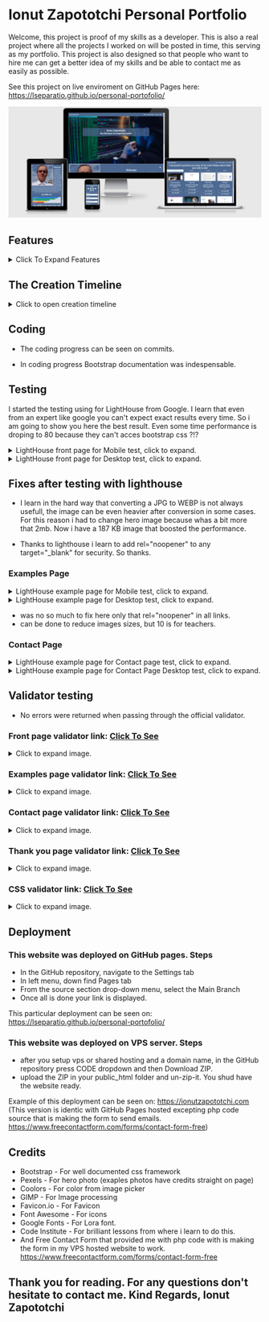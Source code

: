 # Ionut Zapototchi Personal Portfolio

Welcome, this project is proof of my skills as a developer. This is also a real project where all the projects I worked on will be posted in time, this serving as my portfolio. This project is also designed so that people who want to hire me can get a better idea of my skills and be able to contact me as easily as possible.

See this project on live enviroment on GitHub Pages here: <https://lseparatio.github.io/personal-portofolio/>

![Website on different screen sizes](readme-assets/img/screens.png)

## Features

<details>

<summary>Click To Expand Features</summary>

### Navigation

- Same navigation menu is used across all pages for consistency.

![NavBar Desktop](readme-assets/img/navbar-desktop.jpg)

- Navigation was designed to be easy to use and to understand.

![NavBar Mobile](readme-assets/img/navbar-mobile.jpg)

- Navigation was aswell designed to work wall on all devices.

### Index Page - Hero Section

 ![Hero Image](readme-assets/img/hero.jpg)

- Hero section have a nice background image with a overlay text, my name and site purpose.

### Index Page - Welcome Section

![Welcome Section Screen](readme-assets/img/welcome.jpg)

- Welcome section have my image and a welcome and presentation text.
- The section is designed to welcome the potential employer and to give him a better idea about who i am.

### Index Page - Skills Section

![Skills Section](readme-assets/img/skills.jpg)

- Skills section was designed to show in a nice manner to an possible employer my set of skills.

### Index Page - Call to Action Section

![Call to Action Section](readme-assets/img/call-to-action.jpg)

- Call to Action Section was designed to do not lose the reader attention and to help him in a easy way to next page.
- This section contain a text and a button that is sending user to next page.

### Work Example Page

![Work Example Page Desktop](readme-assets/img/work-examples.jpg)

- Work Examples page was designed to show all my projects to the user, to provide with some basic information about projects.
- There are 2 buttons to every work example, first leading to Live project page and second to GitHub project.
- User can change the content by selecting the domain of expertise.
- Page is completely responsive:
- Phone example:

![Work Example Page Phone](readme-assets/img/work-examples-mobile.jpg)

- Tablet Example:

![Work Example Page Tablet](readme-assets/img/work-examples-tablet.jpg)

### Contact Page - Social Icons Section

![Contact Page Social Section](readme-assets/img/fancy.jpg)

- In order to create a connection with reader, i have to "Speack with him", this is what is doing this section.
- Also i provide with 6 contact ways.

### Contact Page - Contact Form

- But if all that contact ways are not enough..

![Contact Form](readme-assets/img/contact-form.jpg)

- ...an contact form, contact detaills and map need to be provided.
- All page is full responsive.

### Thank You Page

![Thank You Page](readme-assets/img/thank-you-page.jpg)

- Thank you page where user is redirected after form is succesfully submited.

### Custom 404 Page

![Custom 404 Page](readme-assets/img/404-page.jpg)
</details>

## The Creation Timeline

<details>
<summary>Click to open creation timeline</summary>

### User Stories

As a site owner:

- I want users to understand fast that this website is for my portfolio.
- I want users to be able to easily navigate my website on any device.
- I want to present myself as best as possible including my skills.
- I want to be easy to contact on multiple platforms.
- I want my website to be accessible to anyone even for screen readers.

As a user:

- I want to be able to view the website on any device.
- I want the menu to be intuitive.
- I want to learn as much is possible about developer.
- I want to know what skills have the developer.
- I want to see what other projects developer did.
- I want to find out who you are.

### Wireframes, i used Balsamiq

<details>

<summary>Click to expend wireframes</summary>

- Mobile Wireframes:

 1. Index Page

![Index Mobile Example](readme-assets/wireframes/index-page-mobile.png)

 2. Example Page

![Example Mobile](readme-assets/wireframes/work-examples-mobile.png)

 3. Contact Page

![Contact Mobile Example](readme-assets/wireframes/contact-mobile.png)

- Tablet Wireframes:

 1. Index Page

![Index Tablet Example](readme-assets/wireframes/index-page-tablet.png)

 2. Example Page

![Example Tablet](readme-assets/wireframes/work-examples-tablet.png)

 3. Contact Page

![Contact Tablet Example](readme-assets/wireframes/contact-tablet.png)

- Desktop Wireframes:

 1. Index Page

![Index Desktop Example](readme-assets/wireframes/index-page-desktop.png)

 2. Example Page

![Example Desktop](readme-assets/wireframes/work-examples-desktop.png)

 3. Contact Page

![Contact Desktop Example](readme-assets/wireframes/contact-desktop.png)
</details>

### Tools

- Visual Studio Code ( After i tried some editors it seem i like visual studio and the fact it is saving a local copy of project and i can push to GitHub. )
- GIMP ( For image editing. Briliant open-source editor. )
- Bootstrap 4.6 ( I did this choice after i read in Bootstrap 5 documentation that they have problems with Internet Explorer. )

### Colors

- I used <https://coolors.co/image-picker> to pick a color  from my profille image.

  ![Color Picker](readme-assets/img/coolors.png)

### Images

- Images was taken from <https://www.pexels.com/>
  
</details>

## Coding

- The coding progress can be seen on commits.

- In coding progress Bootstrap documentation was indespensable.

## Testing

I started the testing using for LightHouse from Google. I learn  that even from an expert like google you can't expect exact results every time. So i am going to show you here the best result. Even some time performance is droping to 80 because they can't acces bootstrap css ?!?

<details>
<summary>LightHouse front page for Mobile test, click to expand.</summary>

![LightHouse test front page](readme-assets/img/tests/lighthouse-frontpage.png)
</details>

<details>
<summary>LightHouse front page for Desktop test, click to expand.</summary>

![LightHouse test front page](readme-assets/img/tests/front-page-desktop.png)
</details>

## Fixes after testing with lighthouse

- I learn in the hard way that converting a JPG to WEBP is not always usefull, the image can be even heavier after conversion in some cases. For this reason i had to change hero image because whas a bit more that 2mb. Now i have a 187 KB image that boosted the performance.

- Thanks to lighthouse i learn to add rel="noopener" to any target="_blank" for security. So thanks.

### Examples Page

<details>
<summary>LightHouse example page for Mobile test, click to expand.</summary>

![LightHouse test mobile example page](readme-assets/img/tests/exaple-page-mobile.png)
</details>

<details>

<summary>LightHouse example page for Desktop test, click to expand.</summary>

![LightHouse test mobile example page](readme-assets/img/tests/example-page-desktop.png)
</details>

- was no so much to fix here only that rel="noopener" in all links.
- can be done to reduce images sizes, but 10 is for teachers.

### Contact Page

<details>
<summary>LightHouse example page for Contact page test, click to expand.</summary>

![LightHouse test mobile example page](readme-assets/img/tests/contact-mobile.png)
</details>

<details>

<summary>LightHouse example page for Contact Page Desktop test, click to expand.</summary>

![LightHouse test mobile example page](readme-assets/img/tests/contact-page-desktop.png)
</details>

## Validator testing

- No errors were returned when passing through the official validator.

### Front page validator link: <a href="https://validator.w3.org/nu/?doc=https%3A%2F%2Flseparatio.github.io%2Fpersonal-portofolio%2Findex.html" rel="noopener" target="_blank">Click To See</a>

<details>
<summary>Click to expand image.</summary>

![W3 validator check for front page with no errors](readme-assets/img/tests/front-page-w3.png)
</details>

### Examples page validator link: <a href="https://validator.w3.org/nu/?doc=https%3A%2F%2Flseparatio.github.io%2Fpersonal-portofolio%2Fexamples.html" rel="noopener" target="_blank">Click To See</a>

<details>
<summary>Click to expand image.</summary>

![W3 validator check for examples page with no errors](readme-assets/img/tests/example-page-w3.png)
</details>

### Contact page validator link: <a href="https://validator.w3.org/nu/?doc=https%3A%2F%2Flseparatio.github.io%2Fpersonal-portofolio%2Fcontact.html" rel="noopener" target="_blank">Click To See</a>

<details>
<summary>Click to expand image.</summary>

![W3 validator check for contact page with no errors](readme-assets/img/tests/contact-page-w3.png)
</details>

### Thank you page validator link: <a href="https://validator.w3.org/nu/?doc=https%3A%2F%2Flseparatio.github.io%2Fpersonal-portofolio%2Fthank-you.html" rel="noopener" target="_blank">Click To See</a>

<details>
<summary>Click to expand image.</summary>

![W3 validator check for thank you page with no errors](readme-assets/img/tests/thank-you-page-w3.png)
</details>

### CSS validator link: <a href="https://jigsaw.w3.org/css-validator/validator?uri=https%3A%2F%2Flseparatio.github.io%2Fpersonal-portofolio%2F&profile=css3svg&usermedium=all&warning=1&vextwarning=&lang=en" rel="noopener" target="_blank">Click To See</a>

<details>
<summary>Click to expand image.</summary>

![W3 validator check for css with no errors](readme-assets/img/tests/css-w3.png)
</details>

## Deployment

### This website was deployed on GitHub pages. Steps

- In the GitHub repository, navigate to the Settings tab
- In left menu, down find Pages tab
- From the source section drop-down menu, select the Main Branch
- Once all is done your link is displayed.

This particular deployment can be seen on: <https://lseparatio.github.io/personal-portofolio/>

### This website was deployed on VPS server. Steps

- after you setup vps or shared hosting and a domain name, in the GitHub repository press CODE dropdown and then Download ZIP.
- upload the ZIP in your public_html folder and un-zip-it.  You shud have the website ready.

Example of this deployment can be seen on: <https://ionutzapototchi.com>
(This version is identic with GitHub Pages hosted excepting php code source that is making the form to send emails. <https://www.freecontactform.com/forms/contact-form-free>)

## Credits

- Bootstrap - For well documented css framework
- Pexels - For hero photo (exaples photos have credits straight on page)
- Coolors - For color from image picker
- GIMP - For Image processing
- Favicon.io - For Favicon
- Font Awesome - For icons
- Google Fonts - For Lora font.
- Code Institute - For brilliant lessons from where i learn to do this.
- And Free Contact Form that provided me with php code with is making the form in my VPS hosted website to work. <https://www.freecontactform.com/forms/contact-form-free>

## Thank you for reading. For any questions don't hesitate to contact me. Kind Regards, Ionut Zapototchi
